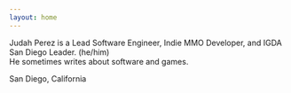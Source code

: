 ```yaml
---
layout: home
---
```

Judah Perez is a Lead Software Engineer, Indie MMO Developer, and IGDA San Diego Leader. (he/him)  
He sometimes writes about software and games.

San Diego, California  
